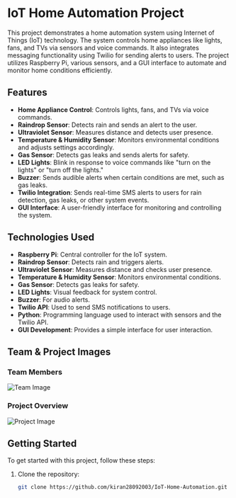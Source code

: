 # IoT Home Automation Project

This project demonstrates a home automation system using Internet of Things (IoT) technology. The system controls home appliances like lights, fans, and TVs via sensors and voice commands. It also integrates messaging functionality using Twilio for sending alerts to users. The project utilizes Raspberry Pi, various sensors, and a GUI interface to automate and monitor home conditions efficiently.

## Features
- **Home Appliance Control**: Controls lights, fans, and TVs via voice commands.
- **Raindrop Sensor**: Detects rain and sends an alert to the user.
- **Ultraviolet Sensor**: Measures distance and detects user presence.
- **Temperature & Humidity Sensor**: Monitors environmental conditions and adjusts settings accordingly.
- **Gas Sensor**: Detects gas leaks and sends alerts for safety.
- **LED Lights**: Blink in response to voice commands like "turn on the lights" or "turn off the lights."
- **Buzzer**: Sends audible alerts when certain conditions are met, such as gas leaks.
- **Twilio Integration**: Sends real-time SMS alerts to users for rain detection, gas leaks, or other system events.
- **GUI Interface**: A user-friendly interface for monitoring and controlling the system.

## Technologies Used
- **Raspberry Pi**: Central controller for the IoT system.
- **Raindrop Sensor**: Detects rain and triggers alerts.
- **Ultraviolet Sensor**: Measures distance and checks user presence.
- **Temperature & Humidity Sensor**: Monitors environmental conditions.
- **Gas Sensor**: Detects gas leaks for safety.
- **LED Lights**: Visual feedback for system control.
- **Buzzer**: For audio alerts.
- **Twilio API**: Used to send SMS notifications to users.
- **Python**: Programming language used to interact with sensors and the Twilio API.
- **GUI Development**: Provides a simple interface for user interaction.

## Team & Project Images

### Team Members

![Team Image](images/team_image.jpg)

### Project Overview

![Project Image](images/project_image.jpg)

## Getting Started
To get started with this project, follow these steps:

1. Clone the repository:
   ```bash
   git clone https://github.com/kiran28092003/IoT-Home-Automation.git
